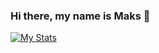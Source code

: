 ### Hi there, my name is Maks 👋

[![My Stats](https://github-readme-stats.vercel.app/api?username=MaksOpp&show_icons=true&theme=radical)](https://github.com/anuraghazra/github-readme-stats)


<!--
**MaksOpp/MaksOpp** is a ✨ _special_ ✨ repository because its `README.md` (this file) appears on your GitHub profile.

Here are some ideas to get you started:

- 🔭 I’m currently working on ...
- 🌱 I’m currently learning ...
- 👯 I’m looking to collaborate on ...
- 🤔 I’m looking for help with ...
- 💬 Ask me about ...
- 📫 How to reach me: ...
- 😄 Pronouns: ...
- ⚡ Fun fact: ...
-->
